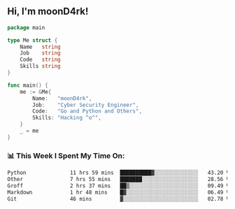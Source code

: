 <h2> Hi, I'm moonD4rk!</h2>

```go
package main

type Me struct {
	Name   string
	Job    string
	Code   string
	Skills string
}

func main() {
	me := &Me{
		Name:   "moonD4rk",
		Job:    "Cyber Security Engineer",
		Code:   "Go and Python and Others",
		Skills: "Hacking ^o^",
	}
	_ = me
}
```

<h3>📊 This Week I Spent My Time On:</h3>
<!-- <img align='right' src="https://github-readme-stats.vercel.app/api?username=moond4rk&show_icons=true&theme=radical", width="300" height="150"> -->

<!--START_SECTION:waka-->

```txt
Python              11 hrs 59 mins  ██████████▓░░░░░░░░░░░░░░   43.20 %
Other               7 hrs 55 mins   ███████░░░░░░░░░░░░░░░░░░   28.56 %
Groff               2 hrs 37 mins   ██▒░░░░░░░░░░░░░░░░░░░░░░   09.49 %
Markdown            1 hr 48 mins    █▓░░░░░░░░░░░░░░░░░░░░░░░   06.49 %
Git                 46 mins         ▓░░░░░░░░░░░░░░░░░░░░░░░░   02.78 %
```

<!--END_SECTION:waka-->

